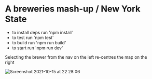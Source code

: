 # A breweries mash-up / New York State

- to install deps run 'npm install'
- to test run 'npm test'
- to build run 'npm run build'
- to start run 'npm run dev'

Selecting the brewer from the nav on the left re-centres the map on the right

![Screenshot 2021-10-15 at 22 28 06](https://user-images.githubusercontent.com/18590731/137555558-1af4afee-4c9f-438d-a616-fa59413aa504.png)
